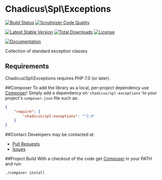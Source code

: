 # Chadicus\Spl\Exceptions
[![Build Status](https://travis-ci.org/chadicus/spl-exceptions-php.svg)](https://travis-ci.org/chadicus/spl-exceptions-php)
[![Scrutinizer Code Quality](http://img.shields.io/scrutinizer/g/chadicus/spl-exceptions-php.svg?style=flat)](https://scrutinizer-ci.com/g/chadicus/spl-exceptions-php/)

[![Latest Stable Version](http://img.shields.io/packagist/v/chadicus/spl-exceptions.svg?style=flat)](https://packagist.org/packages/chadicus/spl-exceptions)
[![Total Downloads](http://img.shields.io/packagist/dt/chadicus/spl-exceptions.svg?style=flat)](https://packagist.org/packages/chadicus/spl-exceptions)
[![License](http://img.shields.io/packagist/l/chadicus/spl-exceptions.svg?style=flat)](https://packagist.org/packages/chadicus/spl-exceptions)

[![Documentation](https://img.shields.io/badge/reference-phpdoc-blue.svg?style=flat)](http://www.pholiophp.org/chadicus/spl-exceptions)

Collection of standard exception classes

## Requirements

Chadicus\Spl\Exceptions requires PHP 7.0 (or later).

##Composer
To add the library as a local, per-project dependency use [Composer](http://getcomposer.org)! Simply add a dependency on`'chadicus/spl-exceptions'`to your project's `composer.json` file such as:

```json
{
    "require": {
        "chadicus/spl-exceptions": "^2.0"
    }
}
```

##Contact
Developers may be contacted at:

 * [Pull Requests](https://github.com/chadicus/spl-exceptions-php/pulls)
 * [Issues](https://github.com/chadicus/spl-exceptions-php/issues)

##Project Build
With a checkout of the code get [Composer](http://getcomposer.org) in your PATH and run:

```sh
./composer install
```
